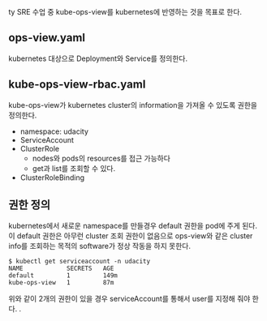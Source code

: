 ty SRE 수업 중 kube-ops-view를 kubernetes에 반영하는 것을 목표로 한다.




## ops-view.yaml
kubernetes 대상으로 Deployment와 Service를 정의한다.



## kube-ops-view-rbac.yaml
kube-ops-view가 kubernetes cluster의 information을 가져올 수 있도록
권한을 정의한다.

- namespace: udacity
- ServiceAccount
- ClusterRole
  - nodes와 pods의 resources를 접근 가능하다
  - get과 list를 조회할 수 있다.
- ClusterRoleBinding



## 권한 정의
kubernetes에서 새로운 namespace를 만들경우 default 권한을 pod에 주게 된다.
이 default 권한은 아무런 cluster 조회 권한이 없음으로
ops-view와 같은 cluster info를 조회하는 목적의 software가 정상 작동을 하지 못한다.



```
$ kubectl get serviceaccount -n udacity
NAME            SECRETS   AGE
default         1         149m
kube-ops-view   1         87m
```

위와 같이 2개의 권한이 있을 경우 serviceAccount를 통해서 user를 지정해 줘야 한다.
.
